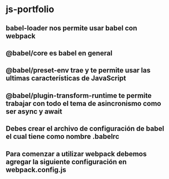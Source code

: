 # js-portfolio

## babel-loader nos permite usar babel con webpack
## @babel/core es babel en general
## @babel/preset-env trae y te permite usar las ultimas características de JavaScript
## @babel/plugin-transform-runtime te permite trabajar con todo el tema de asincronismo como ser async y await
## Debes crear el archivo de configuración de babel el cual tiene como nombre .babelrc
## Para comenzar a utilizar webpack debemos agregar la siguiente configuración en webpack.config.js